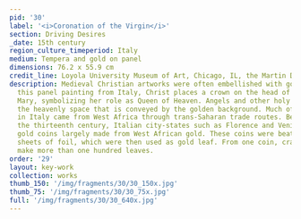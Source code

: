 ```yaml
---
pid: '30'
label: '<i>Coronation of the Virgin</i>'
section: Driving Desires
_date: 15th century
region_culture_timeperiod: Italy
medium: Tempera and gold on panel
dimensions: 76.2 x 55.9 cm
credit_line: Loyola University Museum of Art, Chicago, IL, the Martin D’Arcy, S.J., Collection, gift of Eileen O'Shaughnessy, 1985, 1985:03. Photograph by Clare Britt
description: Medieval Christian artworks were often embellished with gold leaf. In
  this panel painting from Italy, Christ places a crown on the head of his mother
  Mary, symbolizing her role as Queen of Heaven. Angels and other holy figures fill
  the heavenly space that is conveyed by the golden background. Much of the gold used
  in Italy came from West Africa through trans-Saharan trade routes. Beginning in
  the thirteenth century, Italian city-states such as Florence and Venice began minting
  gold coins largely made from West African gold. These coins were beaten into thin
  sheets of foil, which were then used as gold leaf. From one coin, craftsmen could
  make more than one hundred leaves.
order: '29'
layout: key-work
collection: works
thumb_150: '/img/fragments/30/30_150x.jpg'
thumb_75: '/img/fragments/30/30_75x.jpg'
full: '/img/fragments/30/30_640x.jpg'
---
```

